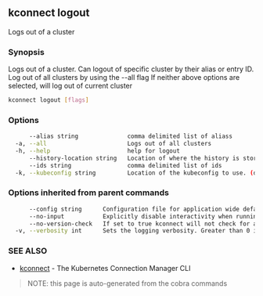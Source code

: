 ## kconnect logout

Logs out of a cluster

### Synopsis


Logs out of a cluster. Can logout of specific cluster by their alias or entry ID.
Log out of all clusters by using the --all flag
If neither above options are selected, will log out of current cluster


```bash
kconnect logout [flags]
```

### Options

```bash
      --alias string              comma delimited list of aliass
  -a, --all                       Logs out of all clusters
  -h, --help                      help for logout
      --history-location string   Location of where the history is stored. (default "$HOME/.kconnect/history.yaml")
      --ids string                comma delimited list of ids
  -k, --kubeconfig string         Location of the kubeconfig to use. (default "$HOME/.kube/config")
```

### Options inherited from parent commands

```bash
      --config string      Configuration file for application wide defaults. (default "$HOME/.kconnect/config.yaml")
      --no-input           Explicitly disable interactivity when running in a terminal
      --no-version-check   If set to true kconnect will not check for a newer version
  -v, --verbosity int      Sets the logging verbosity. Greater than 0 is debug and greater than 9 is trace.
```

### SEE ALSO

* [kconnect](index.md)	 - The Kubernetes Connection Manager CLI


> NOTE: this page is auto-generated from the cobra commands
